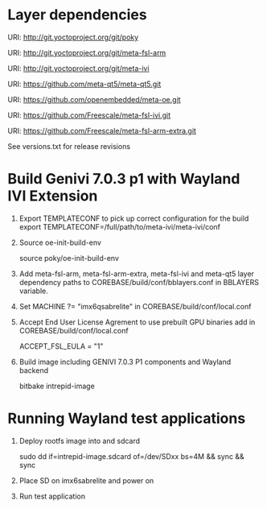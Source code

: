 Layer dependencies
=====================================================

URI: http://git.yoctoproject.org/git/poky

URI: http://git.yoctoproject.org/git/meta-fsl-arm

URI: http://git.yoctoproject.org/git/meta-ivi

URI: https://github.com/meta-qt5/meta-qt5.git

URI: https://github.com/openembedded/meta-oe.git

URI: https://github.com/Freescale/meta-fsl-ivi.git

URI: https://github.com/Freescale/meta-fsl-arm-extra.git

See versions.txt for release revisions


Build Genivi 7.0.3 p1 with Wayland IVI Extension
=====================================================

1. Export TEMPLATECONF to pick up correct configuration for the build
export TEMPLATECONF=/full/path/to/meta-ivi/meta-ivi/conf

2. Source oe-init-build-env

	source poky/oe-init-build-env

3. Add meta-fsl-arm, meta-fsl-arm-extra, meta-fsl-ivi and meta-qt5 layer
   dependency paths to COREBASE/build/conf/bblayers.conf in BBLAYERS
   variable.

4. Set MACHINE ?= "imx6qsabrelite" in COREBASE/build/conf/local.conf

5. Accept End User License Agrement to use prebuilt GPU binaries
   add in COREBASE/build/conf/local.conf

	ACCEPT_FSL_EULA = "1"

6. Build image including GENIVI 7.0.3 P1 components and Wayland backend

	bitbake intrepid-image



Running Wayland test applications
=====================================================

1. Deploy rootfs image into and sdcard

	sudo dd if=intrepid-image.sdcard of=/dev/SDxx bs=4M && sync && sync

2. Place SD on imx6sabrelite and power on

3. Run test application
